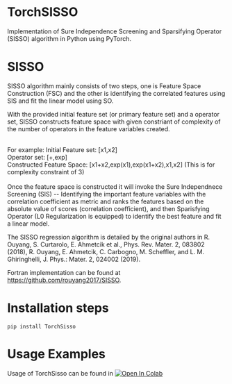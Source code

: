 
# TorchSISSO

Implementation of Sure Independence Screening and Sparsifying Operator (SISSO) algorithm in Python using PyTorch.

# SISSO

SISSO algorithm mainly consists of two steps, one is Feature Space Construction (FSC) and the other is identifying the correlated features using SIS and fit the linear model using SO. 

With the provided initial feature set (or primary feature set) and a operator set, SISSO constructs feature space with given constriant of complexity of the number of operators in the feature variables created. 

</br>
For example:
Initial Feature set: [x1,x2] </br>
Operator set: [+,exp] </br>
Constructed Feature Space: [x1+x2,exp(x1),exp(x1+x2),x1,x2]  (This is for complexity constraint of 3) 
</br>
</br>
Once the feature space is constructed it will invoke the Sure Independnece Screening (SIS) -- Identifying the important feature variables with the correlation coefficient as metric and ranks the features based on the absolute value of scores (correlation coefficient), and then Sparisfying Operator (L0 Regularization is equipped) to identify the best feature and fit a linear model. 
</br>

The SISSO regression algorithm is detailed by the original authors in R. Ouyang, S. Curtarolo, E. Ahmetcik et al., Phys. Rev. Mater. 2, 083802 (2018), R. Ouyang, E. Ahmetcik, C. Carbogno, M. Scheffler, and L. M. Ghiringhelli, J. Phys.: Mater. 2, 024002 (2019).
</br>

Fortran implementation can be found at https://github.com/rouyang2017/SISSO.

# Installation steps 
```
pip install TorchSisso
```

# Usage Examples
Usage of TorchSisso can be found in   <a href="https://colab.research.google.com/drive/1q0TEEALkb1PzJuusGKyHphv7tfod66XA?usp=sharing">
  <img src="https://colab.research.google.com/assets/colab-badge.svg" alt="Open In Colab"/>
</a>
